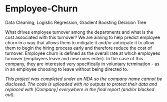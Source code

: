 # Employee-Churn
Data Cleaning, Logistic Regression, Gradient Boosting Decision Tree


What drives employee turnover among the departments and what is the cost associated with this turnover?  We are aiming to help predict employee churn in a way that allows them to mitigate it and/or anticipate it to allow them to begin the hiring process early and therefore reduce the cost of turnover.  Employee churn is defined as the overall rate at which employees turnover (employees leave and new ones enter).  In the case of this company, they are interested very specifically in voluntary termination - as in an employee choosing to leave without being directed to.



*This project was completed under an NDA so the company name cannot be disclosed.  The code is uploaded with no outputs to protect their data and replaced with [Company] everywhere in the final report (and/or blacked out).*
